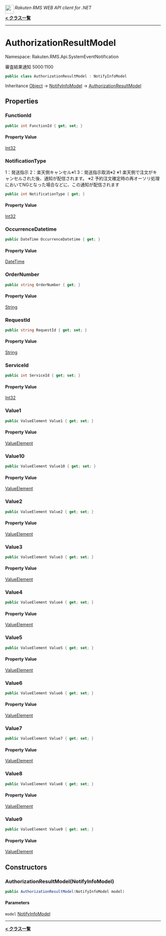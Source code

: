 <img align="left" style="height: 2em;" src="https://webservice.rakuten.co.jp/favicon.ico"><em>Rakuten RMS WEB API client for .NET</em>

[**< クラス一覧**](./)
- - -

# AuthorizationResultModel

Namespace: Rakuten.RMS.Api.SystemEventNotification

審査結果通知 5000:1100

```csharp
public class AuthorizationResultModel : NotifyInfoModel
```

Inheritance [Object](https://docs.microsoft.com/en-us/dotnet/api/system.object) → [NotifyInfoModel](./rakuten.rms.api.systemeventnotification.notifyinfomodel) → [AuthorizationResultModel](./rakuten.rms.api.systemeventnotification.authorizationresultmodel)

## Properties

### <a id="properties-functionid"/>**FunctionId**

```csharp
public int FunctionId { get; set; }
```

#### Property Value

[Int32](https://docs.microsoft.com/en-us/dotnet/api/system.int32)<br>

### <a id="properties-notificationtype"/>**NotificationType**

1：発送指示
 2：楽天側キャンセル※1
 3：発送指示取消※2
 ※1 楽天側で注文がキャンセルされた後、通知が配信されます。
 ※2 予約注文確定時の再オーソリ処理においてNGとなった場合などに、この通知が配信されます

```csharp
public int NotificationType { get; }
```

#### Property Value

[Int32](https://docs.microsoft.com/en-us/dotnet/api/system.int32)<br>

### <a id="properties-occurrencedatetime"/>**OccurrenceDatetime**

```csharp
public DateTime OccurrenceDatetime { get; }
```

#### Property Value

[DateTime](https://docs.microsoft.com/en-us/dotnet/api/system.datetime)<br>

### <a id="properties-ordernumber"/>**OrderNumber**

```csharp
public string OrderNumber { get; }
```

#### Property Value

[String](https://docs.microsoft.com/en-us/dotnet/api/system.string)<br>

### <a id="properties-requestid"/>**RequestId**

```csharp
public string RequestId { get; set; }
```

#### Property Value

[String](https://docs.microsoft.com/en-us/dotnet/api/system.string)<br>

### <a id="properties-serviceid"/>**ServiceId**

```csharp
public int ServiceId { get; set; }
```

#### Property Value

[Int32](https://docs.microsoft.com/en-us/dotnet/api/system.int32)<br>

### <a id="properties-value1"/>**Value1**

```csharp
public ValueElement Value1 { get; set; }
```

#### Property Value

[ValueElement](./rakuten.rms.api.systemeventnotification.valueelement)<br>

### <a id="properties-value10"/>**Value10**

```csharp
public ValueElement Value10 { get; set; }
```

#### Property Value

[ValueElement](./rakuten.rms.api.systemeventnotification.valueelement)<br>

### <a id="properties-value2"/>**Value2**

```csharp
public ValueElement Value2 { get; set; }
```

#### Property Value

[ValueElement](./rakuten.rms.api.systemeventnotification.valueelement)<br>

### <a id="properties-value3"/>**Value3**

```csharp
public ValueElement Value3 { get; set; }
```

#### Property Value

[ValueElement](./rakuten.rms.api.systemeventnotification.valueelement)<br>

### <a id="properties-value4"/>**Value4**

```csharp
public ValueElement Value4 { get; set; }
```

#### Property Value

[ValueElement](./rakuten.rms.api.systemeventnotification.valueelement)<br>

### <a id="properties-value5"/>**Value5**

```csharp
public ValueElement Value5 { get; set; }
```

#### Property Value

[ValueElement](./rakuten.rms.api.systemeventnotification.valueelement)<br>

### <a id="properties-value6"/>**Value6**

```csharp
public ValueElement Value6 { get; set; }
```

#### Property Value

[ValueElement](./rakuten.rms.api.systemeventnotification.valueelement)<br>

### <a id="properties-value7"/>**Value7**

```csharp
public ValueElement Value7 { get; set; }
```

#### Property Value

[ValueElement](./rakuten.rms.api.systemeventnotification.valueelement)<br>

### <a id="properties-value8"/>**Value8**

```csharp
public ValueElement Value8 { get; set; }
```

#### Property Value

[ValueElement](./rakuten.rms.api.systemeventnotification.valueelement)<br>

### <a id="properties-value9"/>**Value9**

```csharp
public ValueElement Value9 { get; set; }
```

#### Property Value

[ValueElement](./rakuten.rms.api.systemeventnotification.valueelement)<br>

## Constructors

### <a id="constructors-.ctor"/>**AuthorizationResultModel(NotifyInfoModel)**

```csharp
public AuthorizationResultModel(NotifyInfoModel model)
```

#### Parameters

`model` [NotifyInfoModel](./rakuten.rms.api.systemeventnotification.notifyinfomodel)<br>


- - -
[**< クラス一覧**](./)
